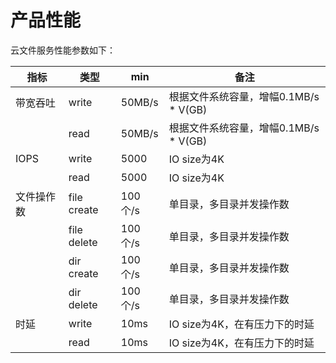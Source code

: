 # 产品性能

云文件服务性能参数如下：


| **指标**    | **类型**    | **min** |**备注**                        |
| ----------- | ----------- | ------- |------------------------------- |
| 带宽吞吐    | write       | 50MB/s  |根据文件系统容量，增幅0.1MB/s * V(GB)             |
|             |  read       |  50MB/s   |根据文件系统容量，增幅0.1MB/s * V(GB)          |
| IOPS        | write       | 5000    | IO size为4K                     |
|             |  read       |   5000   |                IO size为4K     |
| 文件操作数  | file create | 100个/s | 单目录，多目录并发操作数        |
|            | file delete    | 100个/s  |     单目录，多目录并发操作数                |
|            |  dir create    |100个/s |     单目录，多目录并发操作数                 |
|            |  dir delete    |100个/s    |     单目录，多目录并发操作数               |
| 时延        | write       | 10ms    |IO size为4K，在有压力下的时延 |
|             |  read      | 10ms     |IO size为4K，在有压力下的时延 |
